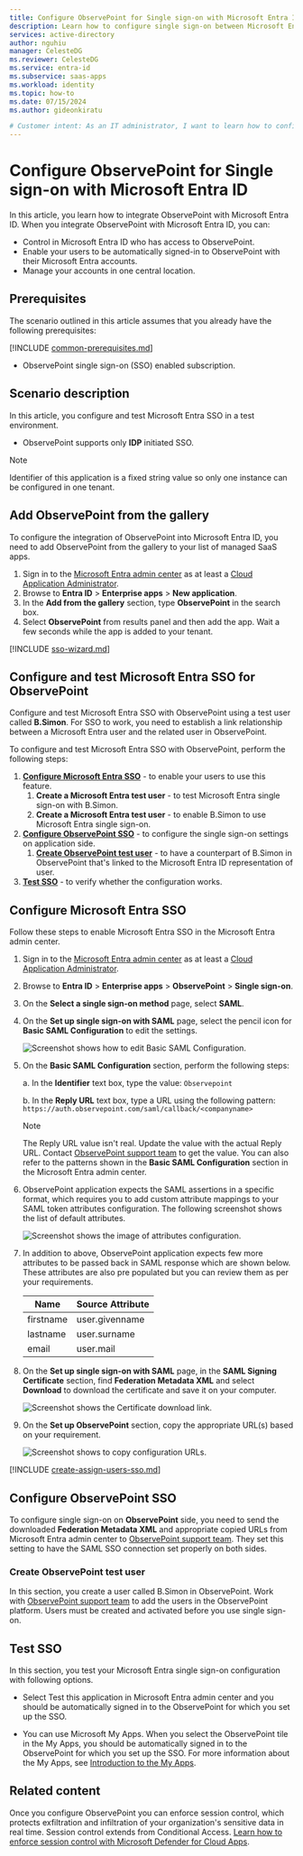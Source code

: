 ```yaml
---
title: Configure ObservePoint for Single sign-on with Microsoft Entra ID
description: Learn how to configure single sign-on between Microsoft Entra ID and ObservePoint.
services: active-directory
author: nguhiu
manager: CelesteDG
ms.reviewer: CelesteDG
ms.service: entra-id
ms.subservice: saas-apps
ms.workload: identity
ms.topic: how-to
ms.date: 07/15/2024
ms.author: gideonkiratu

# Customer intent: As an IT administrator, I want to learn how to configure single sign-on between Microsoft Entra ID and Directory Services so that I can control who has access to Directory Services, enable automatic sign-in with Microsoft Entra accounts, and manage my accounts in one central location.
---
```


# Configure ObservePoint for Single sign-on with Microsoft Entra ID

In this article,  you learn how to integrate ObservePoint with Microsoft Entra ID. When you integrate ObservePoint with Microsoft Entra ID, you can:

* Control in Microsoft Entra ID who has access to ObservePoint.
* Enable your users to be automatically signed-in to ObservePoint with their Microsoft Entra accounts.
* Manage your accounts in one central location.

## Prerequisites

The scenario outlined in this article assumes that you already have the following prerequisites:

[!INCLUDE [common-prerequisites.md](~/identity/saas-apps/includes/common-prerequisites.md)]
* ObservePoint single sign-on (SSO) enabled subscription.

## Scenario description

In this article,  you configure and test Microsoft Entra SSO in a test environment.

* ObservePoint supports only **IDP** initiated SSO.

> [!NOTE]
> Identifier of this application is a fixed string value so only one instance can be configured in one tenant.

## Add ObservePoint from the gallery

To configure the integration of ObservePoint into Microsoft Entra ID, you need to add ObservePoint from the gallery to your list of managed SaaS apps.

1. Sign in to the [Microsoft Entra admin center](https://entra.microsoft.com) as at least a [Cloud Application Administrator](~/identity/role-based-access-control/permissions-reference.md#cloud-application-administrator).
1. Browse to **Entra ID** > **Enterprise apps** > **New application**.
1. In the **Add from the gallery** section, type **ObservePoint** in the search box.
1. Select **ObservePoint** from results panel and then add the app. Wait a few seconds while the app is added to your tenant.

[!INCLUDE [sso-wizard.md](~/identity/saas-apps/includes/sso-wizard.md)]

## Configure and test Microsoft Entra SSO for ObservePoint

Configure and test Microsoft Entra SSO with ObservePoint using a test user called **B.Simon**. For SSO to work, you need to establish a link relationship between a Microsoft Entra user and the related user in ObservePoint.

To configure and test Microsoft Entra SSO with ObservePoint, perform the following steps:

1. **[Configure Microsoft Entra SSO](#configure-microsoft-entra-sso)** - to enable your users to use this feature.
    1. **Create a Microsoft Entra test user** - to test Microsoft Entra single sign-on with B.Simon.
    1. **Create a Microsoft Entra test user** - to enable B.Simon to use Microsoft Entra single sign-on.
1. **[Configure ObservePoint SSO](#configure-observepoint-sso)** - to configure the single sign-on settings on application side.
    1. **[Create ObservePoint test user](#create-observepoint-test-user)** - to have a counterpart of B.Simon in ObservePoint that's linked to the Microsoft Entra ID representation of user.
1. **[Test SSO](#test-sso)** - to verify whether the configuration works.

## Configure Microsoft Entra SSO

Follow these steps to enable Microsoft Entra SSO in the Microsoft Entra admin center.

1. Sign in to the [Microsoft Entra admin center](https://entra.microsoft.com) as at least a [Cloud Application Administrator](~/identity/role-based-access-control/permissions-reference.md#cloud-application-administrator).
1. Browse to **Entra ID** > **Enterprise apps** > **ObservePoint** > **Single sign-on**.
1. On the **Select a single sign-on method** page, select **SAML**.
1. On the **Set up single sign-on with SAML** page, select the pencil icon for **Basic SAML Configuration** to edit the settings.

   ![Screenshot shows how to edit Basic SAML Configuration.](common/edit-urls.png "Basic Configuration")

1. On the **Basic SAML Configuration** section, perform the following steps:

    a. In the **Identifier** text box, type the value:
    `Observepoint`

    b. In the **Reply URL** text box, type a URL using the following pattern:
    `https://auth.observepoint.com/saml/callback/<companyname>`

	> [!NOTE]
	> The Reply URL value isn't real. Update the value with the actual Reply URL. Contact [ObservePoint support team](mailto:support@observepoint.com) to get the value. You can also refer to the patterns shown in the **Basic SAML Configuration** section in the Microsoft Entra admin center.

1. ObservePoint application expects the SAML assertions in a specific format, which requires you to add custom attribute mappings to your SAML token attributes configuration. The following screenshot shows the list of default attributes.

	![Screenshot shows the image of attributes configuration.](common/default-attributes.png "Image")

1. In addition to above, ObservePoint application expects few more attributes to be passed back in SAML response which are shown below. These attributes are also pre populated but you can review them as per your requirements.
	
	| Name |  Source Attribute|
	| ---- | --------------- |
	| firstname | user.givenname |
	| lastname | user.surname |
	| email | user.mail |

1. On the **Set up single sign-on with SAML** page, in the **SAML Signing Certificate** section, find **Federation Metadata XML** and select **Download** to download the certificate and save it on your computer.

	![Screenshot shows the Certificate download link.](common/metadataxml.png "Certificate")

1. On the **Set up ObservePoint** section, copy the appropriate URL(s) based on your requirement.

	![Screenshot shows to copy configuration URLs.](common/copy-configuration-urls.png "Metadata")

[!INCLUDE [create-assign-users-sso.md](~/identity/saas-apps/includes/create-assign-users-sso.md)]

## Configure ObservePoint SSO

To configure single sign-on on **ObservePoint** side, you need to send the downloaded **Federation Metadata XML** and appropriate copied URLs from Microsoft Entra admin center to [ObservePoint support team](mailto:support@observepoint.com). They set this setting to have the SAML SSO connection set properly on both sides.

### Create ObservePoint test user

In this section, you create a user called B.Simon in ObservePoint. Work with [ObservePoint support team](mailto:support@observepoint.com) to add the users in the ObservePoint platform. Users must be created and activated before you use single sign-on.

## Test SSO 

In this section, you test your Microsoft Entra single sign-on configuration with following options.
 
* Select Test this application in Microsoft Entra admin center and you should be automatically signed in to the ObservePoint for which you set up the SSO.
 
* You can use Microsoft My Apps. When you select the ObservePoint tile in the My Apps, you should be automatically signed in to the ObservePoint for which you set up the SSO. For more information about the My Apps, see [Introduction to the My Apps](https://support.microsoft.com/account-billing/sign-in-and-start-apps-from-the-my-apps-portal-2f3b1bae-0e5a-4a86-a33e-876fbd2a4510).

## Related content

Once you configure ObservePoint you can enforce session control, which protects exfiltration and infiltration of your organization's sensitive data in real time. Session control extends from Conditional Access. [Learn how to enforce session control with Microsoft Defender for Cloud Apps](/cloud-app-security/proxy-deployment-any-app).